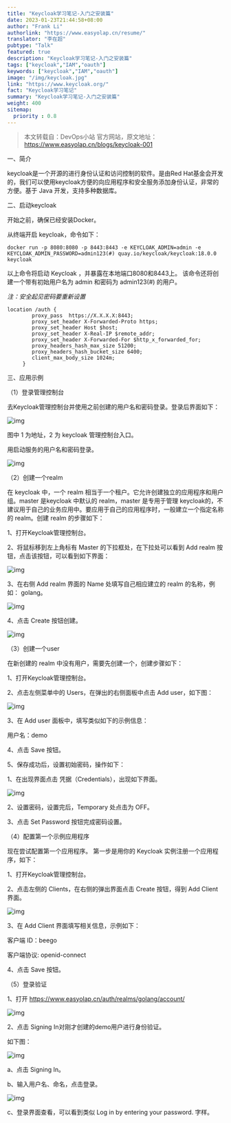 ```yaml
---
title: "Keycloak学习笔记-入门之安装篇"
date: 2023-01-23T21:44:58+08:00
author: "Frank Li"
authorlink: "https://www.easyolap.cn/resume/"
translator: "李在超"
pubtype: "Talk"
featured: true
description: "Keycloak学习笔记-入门之安装篇"
tags: ["keycloak","IAM","oauth"]
keywords: ["keycloak","IAM","oauth"]
image: "/img/keycloak.jpg"
link: "https://www.keycloak.org/"
fact: "Keycloak学习笔记"
summary: "Keycloak学习笔记-入门之安装篇"
weight: 400
sitemap:
  priority : 0.8
---
```


> 本文转载自：DevOps小站 官方网站，原文地址：https://www.easyolap.cn/blogs/keycloak-001

一、简介

keycloak是一个开源的进行身份认证和访问控制的软件。是由Red Hat基金会开发的，我们可以使用keycloak方便的向应用程序和安全服务添加身份认证，非常的方便。基于 Java 开发，支持多种数据库。



二、启动keycloak

开始之前，确保已经安装Docker。

从终端开启 keycloak，命令如下：

```
docker run -p 8080:8080 -p 8443:8443 -e KEYCLOAK_ADMIN=admin -e KEYCLOAK_ADMIN_PASSWORD=admin123(#) quay.io/keycloak/keycloak:18.0.0 keycloak
```

以上命令将启动 Keycloak ，并暴露在本地端口8080和8443上。 该命令还将创建一个带有初始用户名为 admin 和密码为 admin123(#) 的用户。

*注：安全起见密码要重新设置*

```
location /auth {
        proxy_pass  https://X.X.X.X:8443;
        proxy_set_header X-Forwarded-Proto https;
        proxy_set_header Host $host;
        proxy_set_header X-Real-IP $remote_addr;
        proxy_set_header X-Forwarded-For $http_x_forwarded_for;
        proxy_headers_hash_max_size 51200;
        proxy_headers_hash_bucket_size 6400;
        client_max_body_size 1024m;
     }
```

三、应用示例

（1）登录管理控制台

去Keycloak管理控制台并使用之前创建的用户名和密码登录。登录后界面如下：

![img](/img/keycloak/1002.png)



图中 1 为地址，2 为 keycloak 管理控制台入口。

用启动服务的用户名和密码登录。

![img](/img/keycloak/1002-1.png)



（2）创建一个realm

在 keycloak 中，一个 realm 相当于一个租户。它允许创建独立的应用程序和用户组。master 是keycloak 中默认的 realm，master 是专用于管理 keycloak的，不建议用于自己的业务应用中。要应用于自己的应用程序时，一般建立一个指定名称的 realm。创建 realm 的步骤如下：

1、打开Keycloak管理控制台。

2、将鼠标移到左上角标有 Master 的下拉框处，在下拉处可以看到 Add realm 按钮，点击该按钮，可以看到如下界面：

![img](/img/keycloak/1004.png)



3、在右侧 Add realm 界面的 Name 处填写自己相应建立的 realm 的名称，例如： golang。

![img](/img/keycloak/1005.png)


4、点击 Create 按钮创建。

![img](/img/keycloak/1005.png)



（3）创建一个user

在新创建的 realm 中没有用户，需要先创建一个，创建步骤如下：

1、打开Keycloak管理控制台。

2、点击左侧菜单中的 Users，在弹出的右侧面板中点击 Add user，如下图：

![img](/img/keycloak/1006.png)



3、在 Add user 面板中，填写类似如下的示例信息：

用户名：demo

4、点击 Save 按钮。



5、保存成功后，设置初始密码，操作如下：

1、在出现界面点击 凭据（Credentials），出现如下界面。

![img](/img/keycloak/1007.png)


2、设置密码，设置完后，Temporary 处点击为 OFF。

3、点击 Set Password 按钮完成密码设置。

（4）配置第一个示例应用程序

现在尝试配置第一个应用程序。 第一步是用你的 Keycloak 实例注册一个应用程序，如下：

1、打开Keycloak管理控制台。

2、点击左侧的 Clients，在右侧的弹出界面点击 Create 按钮，得到 Add Client 界面。

![img](/img/keycloak/1008.png)



3、在 Add Client 界面填写相关信息，示例如下：

客户端 ID：beego

客户端协议: openid-connect

4、点击 Save 按钮。



（5）登录验证

1、打开
https://www.easyolap.cn/auth/realms/golang/account/

![img](/img/keycloak/1009.png)



2、点击 Signing In对刚才创建的demo用户进行身份验证。

如下图：

![img](/img/keycloak/1009-1.png)





a、点击 Signing In。

b、输入用户名、命名，点击登录。

![img](/img/keycloak/1010.png)

c、登录界面查看，可以看到类似 Log in by entering your password. 字样。